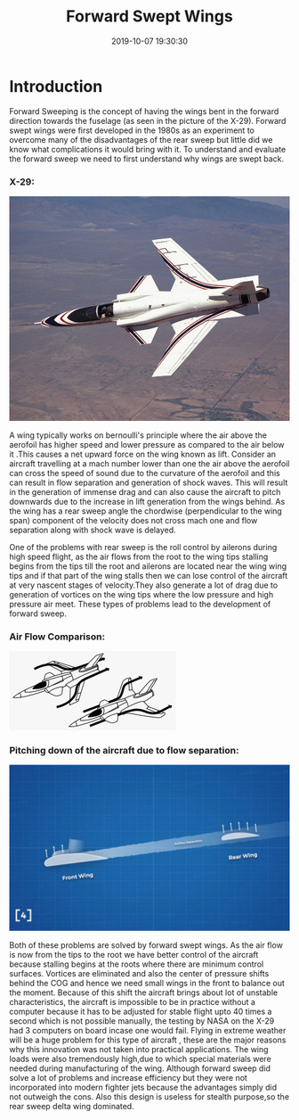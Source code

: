﻿---
layout: post
title: "Forward Swept Wings"
author_github:
date: 2019-10-07 19:30:30
image: '/assets/img/'
description: 'Forward Swept Wings'
tags:
- Piston
- Aeronautics
categories:
- Piston
github_username: vehandoshi
---

# Introduction


Forward Sweeping is the concept of having the wings bent in the forward direction towards the fuselage (as seen in the picture of the X-29).
Forward swept wings were first developed in the 1980s as an experiment to overcome many of the disadvantages of the rear sweep but little did we know what complications it would bring with it.
To understand and evaluate the forward sweep we need to first understand why wings are swept back.

### X-29:
  
![X-29](/blog_src/assets/img/forward-swept-wings/x29.jpeg)

A wing typically works on bernoulli's principle where the air above the aerofoil has higher speed and lower pressure as compared to the air below it .This causes a net upward force on the wing known as lift. Consider an aircraft travelling at a mach number lower than one the air above the aerofoil can cross the speed of sound due to the curvature of the aerofoil and this can result in flow separation and generation of shock waves. This will result in the generation of immense drag and can also cause the aircraft to pitch downwards due to the increase in lift generation from the wings behind. As the wing has a rear sweep angle the chordwise (perpendicular to the wing span) component of the velocity does not cross mach one and flow separation along with shock wave is delayed.


One of the problems with rear sweep is the roll control by ailerons during high speed flight, as the air flows from the root to the wing tips stalling begins from the tips till the root and ailerons are located near the wing wing tips and if that part of the wing stalls then we can lose control of the aircraft at very nascent stages of velocity.They also generate a lot of drag due to generation of vortices on the wing tips where the low pressure and high pressure air meet. These types of problems lead to the development of forward sweep.


### Air Flow Comparison:
  
![Air FLow Comparison](/blog_src/assets/img/forward-swept-wings/AirFlowComparison.jpeg)

### Pitching down of the aircraft due to flow separation:  

![Pitching down of the aircraft due to flow separation](/blog_src/assets/img/forward-swept-wings/PitchingDown.jpeg)

Both of these problems are solved by forward swept wings. As the air flow is now from the tips to the root we have better control of the aircraft because stalling begins at the roots where there are minimum control surfaces. Vortices are eliminated and also the center of pressure shifts behind the COG and hence we need small wings in the front to balance out the moment. Because of this shift the aircraft brings about lot of unstable characteristics, the aircraft is impossible to be in practice without a computer because it has to be adjusted for stable flight upto 40 times a second which is not possible manually, the testing by NASA on the X-29 had 3 computers on board incase one would fail. Flying in extreme weather will be a huge problem for this type of aircraft , these are the major reasons why this innovation was not taken into practical applications.
The wing loads were also tremendously high,due to which special materials were needed during manufacturing of the wing.
Although forward sweep did solve a lot of problems and increase efficiency but they were not incorporated into modern fighter jets because the advantages simply did not outweigh the cons.
Also this design is useless for stealth purpose,so the rear sweep delta wing dominated.